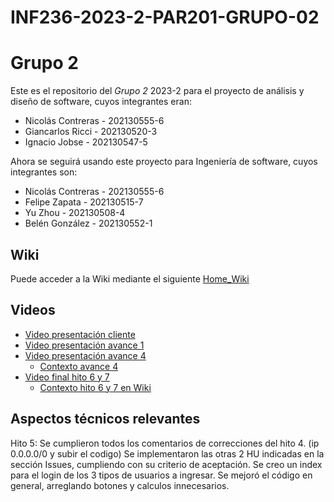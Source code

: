 # INF236-2023-2-PAR201-GRUPO-02
# Grupo 2

Este es el repositorio del *Grupo 2* 2023-2 para el proyecto de análisis y diseño de software, cuyos integrantes eran:

* Nicolás Contreras - 202130555-6
* Giancarlos Ricci  - 202130520-3
* Ignacio Jobse - 202130547-5

Ahora se seguirá usando este proyecto para Ingeniería de software, cuyos integrantes son:

* Nicolás Contreras - 202130555-6
* Felipe Zapata - 202130515-7
* Yu Zhou - 202130508-4
* Belén González - 202130552-1



## Wiki
Puede acceder a la Wiki mediante el siguiente [Home_Wiki](https://github.com/Tabby2109/INF236-2023-2-PAR201-GRUPO-02/wiki)

## Videos
* [Video presentación cliente](https://www.youtube.com)
* [Video presentación avance 1](https://www.youtube.com/watch?v=nlBoEQecQVU)
* [Video presentación avance 4](https://youtu.be/6CUqDyPI6zc)
  - [Contexto avance 4](https://github.com/Tabby2109/INF236-2023-2-PAR201-GRUPO-02/wiki/Evidencia-H4)
* [Video final hito 6 y 7](https://youtu.be/KoXOsCcx_gM)
  - [Contexto hito 6 y 7 en Wiki](https://github.com/Tabby2109/INF236-2023-2-PAR201-GRUPO-02/wiki/Evidencia-H6-y-H7)

## Aspectos técnicos relevantes
Hito 5: 
Se cumplieron todos los comentarios de correcciones del hito 4. (ip 0.0.0.0/0 y subir el codigo)
Se implementaron las otras 2 HU indicadas en la sección Issues, cumpliendo con su criterio de aceptación.
Se creo un index para el login de los 3 tipos de usuarios a ingresar.
Se mejoró el código en general, arreglando botones y calculos innecesarios.

